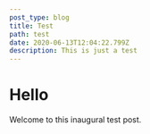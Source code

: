 ```yaml
---
post_type: blog
title: Test
path: test
date: 2020-06-13T12:04:22.799Z
description: This is just a test
---
```

# Hello

Welcome to this inaugural test post.